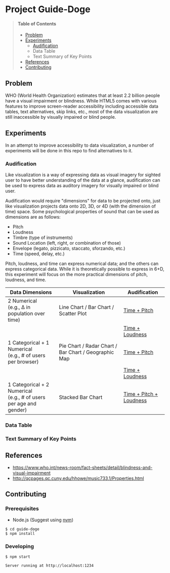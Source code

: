# Project Guide-Doge

> #### Table of Contents
> - [Problem](#problem)
> - [Experiments](#experiments)
>   - [Audification](#audification)
>   - Data Table
>   - Text Summary of Key Points
> - [References](#references)
> - [Contributing](#contributing)

## Problem
WHO (World Health Organization) estimates that at least 2.2 billion people have a visual impairment or blindness. While HTML5 comes with various features to improve screen-reader accessibility including accessible data tables, text alternatives, skip links, etc., most of the data visualization are still inaccessible by visually impaired or blind people.

## Experiments
In an attempt to improve accessibility to data visualization, a number of experiments will be done in this repo to find alternatives to it.

### Audification
Like visualization is a way of expressing data as visual imagery for sighted user to have better understanding of the data at a glance, audification can be used to express data as auditory imagery for visually impaired or blind user.

Audification would require "dimensions" for data to be projected onto, just like visualization projects data onto 2D, 3D, or 4D (with the dimension of time) space. Some psychological properties of sound that can be used as dimensions are as follows:
- Pitch
- Loudness
- Timbre (type of instruments)
- Sound Location (left, right, or combination of those)
- Envelope (legato, pizzicato, staccato, sforzando, etc.)
- Time (speed, delay, etc.)

Pitch, loudness, and time can express numerical data; and the others can express categorical data. While it is theoretically possible to express in 6+D, this experiment will focus on the more practical dimensions of pitch, loudness, and time.

| Data Dimensions | Visualization | Audification |
| --- | --- | --- |
| 2 Numerical<br/>(e.g., Δ in population over time) | Line Chart / Bar Chart / Scatter Plot | [Time + Pitch](#) |
| | | [Time + Loudness](#) |
| 1 Categorical + 1 Numerical<br/>(e.g., # of users per browser) | Pie Chart / Radar Chart / Bar Chart / Geographic Map | [Time + Pitch](#) |
| | | [Time + Loudness](#) |
| 1 Categorical + 2 Numerical<br/>(e.g., # of users per age and gender) | Stacked Bar Chart | [Time + Pitch + Loudness](#) |

### Data Table

### Text Summary of Key Points

## References
- https://www.who.int/news-room/fact-sheets/detail/blindness-and-visual-impairment
- http://qcpages.qc.cuny.edu/hhowe/music733.1/Properties.html

## Contributing

### Prerequisites

 - Node.js (Suggest using [nvm](https://github.com/nvm-sh/nvm/blob/master/README.md#installing-and-updating))

```shell script
$ cd guide-doge
$ npm install
```

### Developing

```shell script
$ npm start

Server running at http://localhost:1234
```
